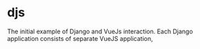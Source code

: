 # djs
The initial example of Django and VueJs interaction. Each Django application consists of separate VueJS application,
